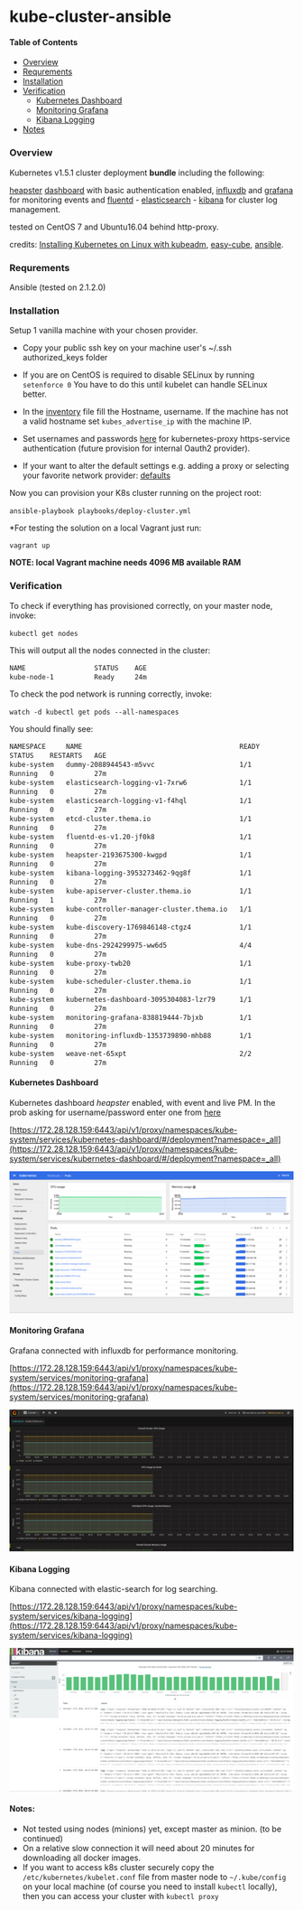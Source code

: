 # kube-cluster-ansible

#### Table of Contents

* [Overview](#overview)
* [Requrements](#requrements)
* [Installation](#installation)
* [Verification](#verification)
    * [Kubernetes Dashboard](#kubernetes-dashboard)
    * [Monitoring Grafana](#monitoring-grafana)
    * [Kibana Logging](#kibana-logging)
* [Notes](#notes)

### Overview
Kubernetes v1.5.1 cluster deployment **bundle** including the following:

[heapster](https://github.com/kubernetes/heapster) [dashboard](https://github.com/kubernetes/dashboard) with basic authentication enabled, 
[influxdb](https://www.influxdata.com/) and [grafana](http://grafana.org/) for monitoring events and 
[fluentd](http://www.fluentd.org/) - [elasticsearch](https://www.elastic.co/) - [kibana](https://github.com/kubernetes/kubernetes/tree/master/cluster/addons/fluentd-elasticsearch)
for cluster log management. 

tested on CentOS 7 and Ubuntu16.04 behind http-proxy.

credits:
[Installing Kubernetes on Linux with kubeadm](http://kubernetes.io/docs/getting-started-guides/kubeadm/),
[easy-cube](https://github.com/danpilch/easy-kube),
[ansible](https://github.com/kubernetes/contrib/tree/master/ansible).

### Requrements

Ansible (tested on 2.1.2.0)

### Installation

Setup 1 vanilla machine with your chosen provider.

* Copy your public ssh key on your machine user's ~/.ssh authorized_keys folder

* If you are on CentOS is required to disable SELinux by running `setenforce 0`  You have to do this until kubelet can handle SELinux better.

* In the [inventory](./inventories/main.ini) file fill the Hostname, username. If the machine has not a valid hostname set `kubes_advertise_ip` with the machine IP.

* Set usernames and passwords [here](./roles/master/files/passwords.csv) for kubernetes-proxy https-service authentication (future provision for internal Oauth2 provider).

* If your want to alter the default settings e.g. adding a proxy or selecting your favorite network provider: [defaults](./inventories/group_vars/all.yml)


Now you can provision your K8s cluster running on the project root:

`ansible-playbook playbooks/deploy-cluster.yml`

*For testing the solution on a local Vagrant just run:
```
vagrant up
```
**NOTE: local Vagrant machine needs 4096 MB available RAM**

### Verification

To check if everything has provisioned correctly, on your master node, invoke:

`kubectl get nodes`

This will output all the nodes connected in the cluster:

```
NAME                 STATUS    AGE
kube-node-1          Ready     24m
```

To check the pod network is running correctly, invoke:

`watch -d kubectl get pods --all-namespaces`

You should finally see:

```
NAMESPACE     NAME                                       READY     STATUS    RESTARTS   AGE
kube-system   dummy-2088944543-m5vvc                     1/1       Running   0          27m
kube-system   elasticsearch-logging-v1-7xrw6             1/1       Running   0          27m
kube-system   elasticsearch-logging-v1-f4hql             1/1       Running   0          27m
kube-system   etcd-cluster.thema.io                      1/1       Running   0          27m
kube-system   fluentd-es-v1.20-jf0k8                     1/1       Running   0          27m
kube-system   heapster-2193675300-kwgpd                  1/1       Running   0          27m
kube-system   kibana-logging-3953273462-9qg8f            1/1       Running   0          27m
kube-system   kube-apiserver-cluster.thema.io            1/1       Running   1          27m
kube-system   kube-controller-manager-cluster.thema.io   1/1       Running   0          27m
kube-system   kube-discovery-1769846148-ctgz4            1/1       Running   0          27m
kube-system   kube-dns-2924299975-ww6d5                  4/4       Running   0          27m
kube-system   kube-proxy-twb20                           1/1       Running   0          27m
kube-system   kube-scheduler-cluster.thema.io            1/1       Running   0          27m
kube-system   kubernetes-dashboard-3095304083-lzr79      1/1       Running   0          27m
kube-system   monitoring-grafana-838819444-7bjxb         1/1       Running   0          27m
kube-system   monitoring-influxdb-1353739890-mhb88       1/1       Running   0          27m
kube-system   weave-net-65xpt                            2/2       Running   0          27m
```

#### Kubernetes Dashboard

Kubernetes dashboard *heapster* enabled, with event and live PM. In the prob asking for username/password enter one from [here](./roles/master/files/passwords.csv)

[https://172.28.128.159:6443/api/v1/proxy/namespaces/kube-system/services/kubernetes-dashboard/#/deployment?namespace=_all](https://172.28.128.159:6443/api/v1/proxy/namespaces/kube-system/services/kubernetes-dashboard/#/deployment?namespace=_all)

![dashboard](kubernetes-dash.png)

#### Monitoring Grafana

Grafana connected with influxdb for performance monitoring.

[https://172.28.128.159:6443/api/v1/proxy/namespaces/kube-system/services/monitoring-grafana](https://172.28.128.159:6443/api/v1/proxy/namespaces/kube-system/services/monitoring-grafana)

![grafana](monitoring-grafana.png)

#### Kibana Logging

Kibana connected with elastic-search for log searching.

[https://172.28.128.159:6443/api/v1/proxy/namespaces/kube-system/services/kibana-logging](https://172.28.128.159:6443/api/v1/proxy/namespaces/kube-system/services/kibana-logging)

![kibana](kibana-logging.png)

#### Notes: 
* Not tested using nodes (minions) yet, except master as minion. (to be continued)
* On a relative slow connection it will need about 20 minutes for downloading all docker images.
* If you want to access k8s cluster securely copy the `/etc/kubernetes/kubelet.conf` file from master node to `~/.kube/config` 
on your local machine (of course you need to install `kubectl` locally), then you can access your cluster with `kubectl proxy`
